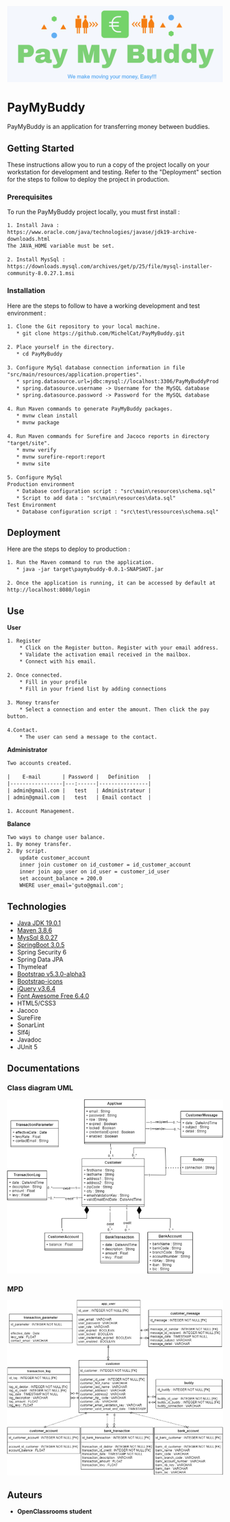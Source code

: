 ![Image](src/main/resources/static/img/ImagePayMyBuddy.png "Pay My Buddy")
# PayMyBuddy

PayMyBuddy is an application for transferring money between buddies.

## Getting Started

These instructions allow you to run a copy of the project locally on your workstation for development and testing. Refer to the "Deployment" section for the steps to follow to deploy the project in production.

### Prerequisites

To run the PayMyBuddy project locally, you must first install :

```
1. Install Java :
https://www.oracle.com/java/technologies/javase/jdk19-archive-downloads.html
The JAVA_HOME variable must be set.

2. Install MysSql :
https://downloads.mysql.com/archives/get/p/25/file/mysql-installer-community-8.0.27.1.msi
```

### Installation

Here are the steps to follow to have a working development and test environment :


```
1. Clone the Git repository to your local machine.
   * git clone https://github.com/MichelCat/PayMyBuddy.git

2. Place yourself in the directory.
   * cd PayMyBuddy

3. Configure MySql database connection information in file "src/main/resources/application.properties".
   * spring.datasource.url=jdbc:mysql://localhost:3306/PayMyBuddyProd
   * spring.datasource.username -> Username for the MySQL database
   * spring.datasource.password -> Password for the MySQL database

4. Run Maven commands to generate PayMyBuddy packages.
   * mvnw clean install
   * mvnw package

4. Run Maven commands for Surefire and Jacoco reports in directory "target/site".
   * mvnw verify
   * mvnw surefire-report:report
   * mvnw site
   
5. Configure MySql
Production environment
   * Database configuration script : "src\main\resources\schema.sql"
   * Script to add data : "src\main\resources\data.sql"
Test Environment
   * Database configuration script : "src\test\ressources\schema.sql"
```

## Deployment

Here are the steps to deploy to production :

```
1. Run the Maven command to run the application.
   * java -jar target\paymybuddy-0.0.1-SNAPSHOT.jar

2. Once the application is running, it can be accessed by default at http://localhost:8080/login

```

## Use

**User**

```
1. Register
    * Click on the Register button. Register with your email address.
    * Validate the activation email received in the mailbox.
    * Connect with his email.

2. Once connected.
    * Fill in your profile
    * Fill in your friend list by adding connections

3. Money transfer
    * Select a connection and enter the amount. Then click the pay button.

4.Contact.
    * The user can send a message to the contact.   
```

**Administrator**

```
Two accounts created.

|    E-mail       | Password |   Definition   |
|-----------------|---:------|----------------|
| admin@gmail.com |   test   | Administrateur |
| admin@gmail.com |   test   | Email contact  |

1. Account Management.
```

**Balance**

```
Two ways to change user balance.
1. By money transfer.
2. By script.
	update customer_account
	inner join customer on id_customer = id_customer_account
	inner join app_user on id_user = customer_id_user
	set account_balance = 200.0
	WHERE user_email='guto@gmail.com';
```

## Technologies

* [Java JDK 19.0.1](https://www.oracle.com/java/technologies/javase/jdk19-archive-downloads.html)
* [Maven 3.8.6](https://maven.apache.org/)
* [MysSql 8.0.27](https://dev.mysql.com/downloads/installer/)
* [SpringBoot 3.0.5](https://spring.io/projects/spring-boot)
* Spring Security 6
* Spring Data JPA
* Thymeleaf
* [Bootstrap  v5.3.0-alpha3](https://getbootstrap.com/)
* [Bootstrap-icons](https://cdn.jsdelivr.net/npm/bootstrap-icons@latest/)
* [jQuery v3.6.4](https://jquery.com/download/)
* [Font Awesome Free 6.4.0](https://fontawesome.com/download)
* HTML5/CSS3
* Jacoco
* SureFire
* SonarLint
* Slf4j
* Javadoc
* JUnit 5

## Documentations

### Class diagram UML
![Image](documents/classDiagram.png "Class diagram UML")

### MPD
![Image](documents/MPD.png "MPD")

## Auteurs

* **OpenClassrooms student**
